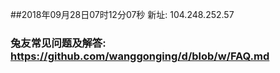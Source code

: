 ##2018年09月28日07时12分07秒 新址: 104.248.252.57
### 兔友常见问题及解答: https://github.com/wanggonging/d/blob/w/FAQ.md
